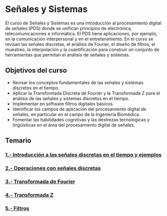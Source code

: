 # Señales y Sistemas

El curso de Señales y Sistemas es una introducción al procesamiento digital de señales (PDS) donde se unifican principios de electrónica, 
telecomunicaciones e informática. El PDS tiene aplicaciones, por ejemplo, en la comunicación interpersonal y en el entretenimiento. 
En el curso se revisan las señales discretas, el análisis de Fourier, el diseño de filtros, el muestreo, la interpolación y la cuantificación 
para construir un conjunto de herramientas que permitan el análisis de señales y sistemas.


## Objetivos del curso

- Revisar los conceptos fundamentales de las señales y sistemas discretos en el tiempo.
- Aplicar la Transformada Discreta de Fourier y la Transformada Z para el análisis de las señales y sistemas discretos en el tiempo.
- Implementar en software filtros digitales básicos.
- Identificar los campos de aplicación del procesamiento digital de señales, en particular en el campo de la Ingeniería Biomédica.
- Fomentar las habilidades cognitivas y las destrezas tecnológicas y lingüísticas en el área del procesamiento digital de señales.


## Temario

### [1.- Introducción a las señales discretas en el tiempo y ejemplos](introduccion.ipynb)

### [2.- Operaciones con señales discretas](operaciones.ipynb)

### [3.- Transformada de Fourier](fourier.ipynb)

### [4.- Transformada Z](transformadaz.ipynb)

### [5.- Filtros](filtros.ipynb)


